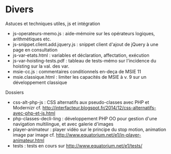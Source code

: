Divers
========


Astuces et techniques utiles, js et intégration


* js-operateurs-memo.js : aide-mémoire sur les opérateurs logiques, arithmétiques etc.
* js-snippet.client.add.jquery.js : snippet client d'ajout de jQuery à une page en consultation
* js-var-etats.html : variables et déclaration, affectation, exécution
* js-var-hoisting-tests.pdf : tableau de tests-mémo sur l'incidence du hoisting sur la val. des var.
* msie-cc.js : commentaires conditionnels en-deça de MSIE 11
* msie.classique.html : limiter les capacités de MSIE à v. 9 sur un développement classique

Dossiers

* css-alt-php-js : CSS alternatifs aux pseudo-classes avec PHP et Modernizr cf. http://interfacteur.blogspot.fr/2014/12/css-alternatifs-avec-php-et-js.html
* php-classes-decli-ling : développement PHP OO pour gestion d'une navigation multilingue, et avec galerie d'images
* player-animateur : player vidéo sur le principe du stop motion, animation image par image cf. http://www.equatorium.net/e1/in-player-animateur.html
* tests : tests en cours sur http://www.equatorium.net/e1/tests/



